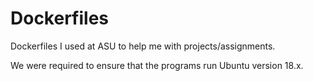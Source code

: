 # Dockerfiles
Dockerfiles I used at ASU to help me with projects/assignments.

We were required to ensure that the programs run Ubuntu version 18.x.


